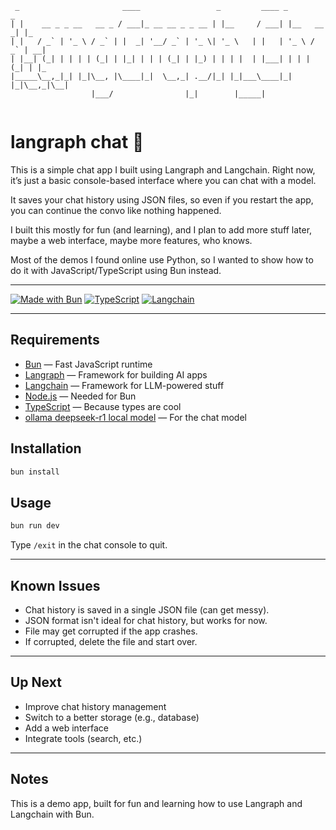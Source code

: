```
 _                       ____                 _         ____ _           _   
| |    __ _ _ __   __ _ / ___|_ __ __ _ _ __ | |__     / ___| |__   __ _| |_ 
| |   / _` | '_ \ / _` | |  _| '__/ _` | '_ \| '_ \   | |   | '_ \ / _` | __|
| |__| (_| | | | | (_| | |_| | | | (_| | |_) | | | |  | |___| | | | (_| | |_ 
|_____\__,_|_| |_|\__, |\____|_|  \__,_| .__/|_| |_|___\____|_| |_|\__,_|\__|
                  |___/                |_|        |_____|                    
                                                                                                                                                     
```


# langraph chat 🚀

This is a simple chat app I built using Langraph and Langchain.
Right now, it’s just a basic console-based interface where you can chat with a model.

It saves your chat history using JSON files, so even if you restart the app, you can continue the convo like nothing happened.

I built this mostly for fun (and learning), and I plan to add more stuff later, maybe a web interface, maybe more features, who knows.

Most of the demos I found online use Python, so I wanted to show how to do it with JavaScript/TypeScript using Bun instead.

---

[![Made with Bun](https://img.shields.io/badge/Made%20with-Bun-blue?logo=bun)](https://bun.sh/)
[![TypeScript](https://img.shields.io/badge/TypeScript-Enabled-blue?logo=typescript)](https://www.typescriptlang.org/)
[![Langchain](https://img.shields.io/badge/Langchain-AI-brightgreen?logo=langchain)](https://langchain.com/)

---

## Requirements

- [Bun](https://bun.sh/) — Fast JavaScript runtime
- [Langraph](https://langraph.com/) — Framework for building AI apps
- [Langchain](https://langchain.com/) — Framework for LLM-powered stuff
- [Node.js](https://nodejs.org/) — Needed for Bun
- [TypeScript](https://www.typescriptlang.org/) — Because types are cool
- [ollama deepseek-r1 local model](https://ollama.com/library/deepseek-r1) — For the chat model

## Installation

```bash
bun install
```

## Usage

```bash
bun run dev
```

Type `/exit` in the chat console to quit.

---

## Known Issues

- Chat history is saved in a single JSON file (can get messy).
- JSON format isn't ideal for chat history, but works for now.
- File may get corrupted if the app crashes.
- If corrupted, delete the file and start over.

---

## Up Next

- Improve chat history management
- Switch to a better storage (e.g., database)
- Add a web interface
- Integrate tools (search, etc.)

---

## Notes

This is a demo app, built for fun and learning how to use Langraph and Langchain with Bun.

